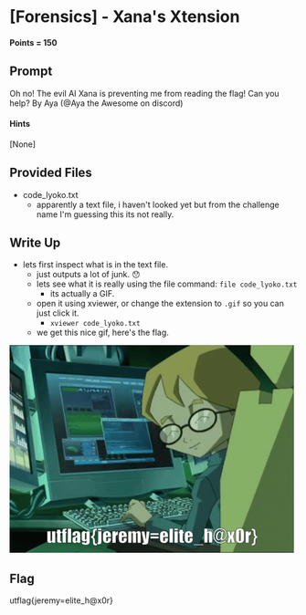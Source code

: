 # \[Forensics\] - Xana's Xtension

#### Points = 150

## Prompt

Oh no! The evil AI Xana is preventing me from reading the flag! Can you help?
By Aya (@Aya the Awesome on discord)

#### Hints
\[None\]

## Provided Files

- code_lyoko.txt
	- apparently a text file, i haven't looked yet but from the challenge name I'm guessing this its not really.

## Write Up

- lets first inspect what is in the text file.
	- just outputs a lot of junk. 😯
	- lets see what it is really using the file command: `file code_lyoko.txt`
		- its actually a GIF.
	- open it using xviewer, or change the extension to `.gif` so you can just click it.
		- `xviewer code_lyoko.txt`
	- we get this nice gif, here's the flag.

![image info](../images/uwuCTF_UT_ISSS/code_lyoko.gif)


## Flag

utflag{jeremy=elite_h@x0r}
